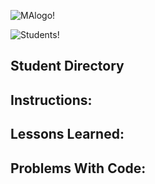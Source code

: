 ![MAlogo!](http://www.makersacademy.com/images/logo.png)

![Students!](http://img1.wikia.nocookie.net/__cb20120418172034/happywheels/images/7/75/Heads.png)

Student Directory
--

Instructions:
--


Lessons Learned:
--

Problems With Code:
--
